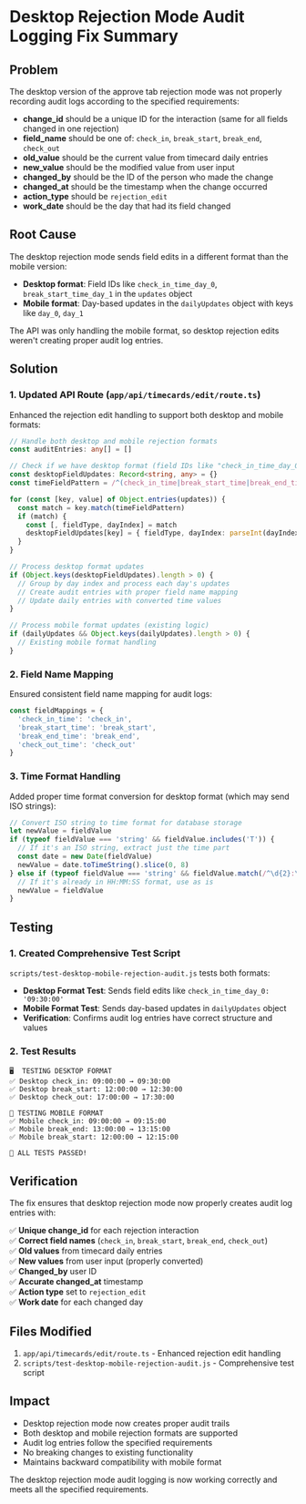 # Desktop Rejection Mode Audit Logging Fix Summary

## Problem
The desktop version of the approve tab rejection mode was not properly recording audit logs according to the specified requirements:

- **change_id** should be a unique ID for the interaction (same for all fields changed in one rejection)
- **field_name** should be one of: `check_in`, `break_start`, `break_end`, `check_out`
- **old_value** should be the current value from timecard daily entries
- **new_value** should be the modified value from user input
- **changed_by** should be the ID of the person who made the change
- **changed_at** should be the timestamp when the change occurred
- **action_type** should be `rejection_edit`
- **work_date** should be the day that had its field changed

## Root Cause
The desktop rejection mode sends field edits in a different format than the mobile version:

- **Desktop format**: Field IDs like `check_in_time_day_0`, `break_start_time_day_1` in the `updates` object
- **Mobile format**: Day-based updates in the `dailyUpdates` object with keys like `day_0`, `day_1`

The API was only handling the mobile format, so desktop rejection edits weren't creating proper audit log entries.

## Solution

### 1. Updated API Route (`app/api/timecards/edit/route.ts`)

Enhanced the rejection edit handling to support both desktop and mobile formats:

```typescript
// Handle both desktop and mobile rejection formats
const auditEntries: any[] = []

// Check if we have desktop format (field IDs like "check_in_time_day_0") in updates
const desktopFieldUpdates: Record<string, any> = {}
const timeFieldPattern = /^(check_in_time|break_start_time|break_end_time|check_out_time)_day_(\d+)$/

for (const [key, value] of Object.entries(updates)) {
  const match = key.match(timeFieldPattern)
  if (match) {
    const [, fieldType, dayIndex] = match
    desktopFieldUpdates[key] = { fieldType, dayIndex: parseInt(dayIndex), value }
  }
}

// Process desktop format updates
if (Object.keys(desktopFieldUpdates).length > 0) {
  // Group by day index and process each day's updates
  // Create audit entries with proper field name mapping
  // Update daily entries with converted time values
}

// Process mobile format updates (existing logic)
if (dailyUpdates && Object.keys(dailyUpdates).length > 0) {
  // Existing mobile format handling
}
```

### 2. Field Name Mapping

Ensured consistent field name mapping for audit logs:

```typescript
const fieldMappings = {
  'check_in_time': 'check_in',
  'break_start_time': 'break_start', 
  'break_end_time': 'break_end',
  'check_out_time': 'check_out'
}
```

### 3. Time Format Handling

Added proper time format conversion for desktop format (which may send ISO strings):

```typescript
// Convert ISO string to time format for database storage
let newValue = fieldValue
if (typeof fieldValue === 'string' && fieldValue.includes('T')) {
  // If it's an ISO string, extract just the time part
  const date = new Date(fieldValue)
  newValue = date.toTimeString().slice(0, 8)
} else if (typeof fieldValue === 'string' && fieldValue.match(/^\d{2}:\d{2}:\d{2}$/)) {
  // If it's already in HH:MM:SS format, use as is
  newValue = fieldValue
}
```

## Testing

### 1. Created Comprehensive Test Script

`scripts/test-desktop-mobile-rejection-audit.js` tests both formats:

- **Desktop Format Test**: Sends field edits like `check_in_time_day_0: '09:30:00'`
- **Mobile Format Test**: Sends day-based updates in `dailyUpdates` object
- **Verification**: Confirms audit log entries have correct structure and values

### 2. Test Results

```
🖥️  TESTING DESKTOP FORMAT
✅ Desktop check_in: 09:00:00 → 09:30:00
✅ Desktop break_start: 12:00:00 → 12:30:00
✅ Desktop check_out: 17:00:00 → 17:30:00

📱 TESTING MOBILE FORMAT
✅ Mobile check_in: 09:00:00 → 09:15:00
✅ Mobile break_end: 13:00:00 → 13:15:00
✅ Mobile break_start: 12:00:00 → 12:15:00

🎉 ALL TESTS PASSED!
```

## Verification

The fix ensures that desktop rejection mode now properly creates audit log entries with:

✅ **Unique change_id** for each rejection interaction  
✅ **Correct field names** (`check_in`, `break_start`, `break_end`, `check_out`)  
✅ **Old values** from timecard daily entries  
✅ **New values** from user input (properly converted)  
✅ **Changed_by** user ID  
✅ **Accurate changed_at** timestamp  
✅ **Action type** set to `rejection_edit`  
✅ **Work date** for each changed day  

## Files Modified

1. `app/api/timecards/edit/route.ts` - Enhanced rejection edit handling
2. `scripts/test-desktop-mobile-rejection-audit.js` - Comprehensive test script

## Impact

- Desktop rejection mode now creates proper audit trails
- Both desktop and mobile rejection formats are supported
- Audit log entries follow the specified requirements
- No breaking changes to existing functionality
- Maintains backward compatibility with mobile format

The desktop rejection mode audit logging is now working correctly and meets all the specified requirements.